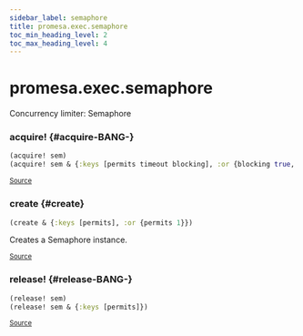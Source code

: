 ```yaml
---
sidebar_label: semaphore
title: promesa.exec.semaphore
toc_min_heading_level: 2
toc_max_heading_level: 4
---
```


# <a name="promesa.exec.semaphore">promesa.exec.semaphore</a>


Concurrency limiter: Semaphore




### acquire\! {#acquire-BANG-}
``` clojure
(acquire! sem)
(acquire! sem & {:keys [permits timeout blocking], :or {blocking true, permits 1}})
```

<p><sub><a href="https://github.com/funcool/promesa/blob/master/src/promesa/exec/semaphore.clj#L37-L44">Source</a></sub></p>

### create {#create}
``` clojure
(create & {:keys [permits], :or {permits 1}})
```


Creates a Semaphore instance.
<p><sub><a href="https://github.com/funcool/promesa/blob/master/src/promesa/exec/semaphore.clj#L51-L55">Source</a></sub></p>

### release\! {#release-BANG-}
``` clojure
(release! sem)
(release! sem & {:keys [permits]})
```

<p><sub><a href="https://github.com/funcool/promesa/blob/master/src/promesa/exec/semaphore.clj#L46-L49">Source</a></sub></p>
